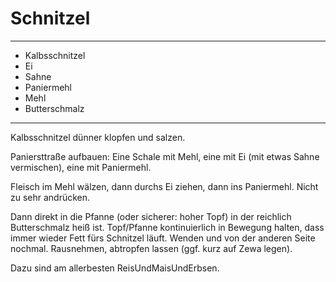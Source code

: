 # Schnitzel

---

- Kalbsschnitzel
- Ei
- Sahne
- Paniermehl
- Mehl
- Butterschmalz

---

Kalbsschnitzel dünner klopfen und salzen.

Paniersttraße aufbauen: Eine Schale mit Mehl, eine mit Ei (mit etwas Sahne vermischen), eine mit Paniermehl.

Fleisch im Mehl wälzen, dann durchs Ei ziehen, dann ins Paniermehl. Nicht zu sehr andrücken.

Dann direkt in die Pfanne (oder sicherer: hoher Topf) in der reichlich Butterschmalz heiß ist.
Topf/Pfanne kontinuierlich in Bewegung halten, dass immer wieder Fett fürs Schnitzel läuft. Wenden und von der anderen Seite nochmal.
Rausnehmen, abtropfen lassen (ggf. kurz auf Zewa legen).

Dazu sind am allerbesten ReisUndMaisUndErbsen.
